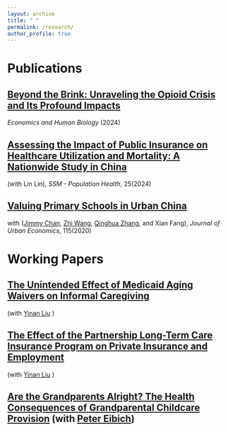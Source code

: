 ```yaml
---
layout: archive
title: " "
permalink: /research/
author_profile: true
---
```


Publications
======
## [Beyond the Brink: Unraveling the Opioid Crisis and Its Profound Impacts](https://doi.org/10.1016/j.ehb.2024.101379)
_Economics and Human Biology_ (2024)
## [Assessing the Impact of Public Insurance on Healthcare Utilization and Mortality: A Nationwide Study in China](https://doi.org/10.1016/j.ssmph.2024.101615) 
(with Lin Lin), _SSM - Population Health_, 25(2024)


## [Valuing Primary Schools in Urban China](https://doi.org/10.1016/j.jue.2019.103183)
with ([Jimmy Chan](https://jimmyhingchan.weebly.com/), [Zhi Wang](https://zhiwang2013brownecon.weebly.com/), [Qinghua Zhang](https://en.gsm.pku.edu.cn/conjsxq.jsp?urltype=tree.TreeTempUrl&wbtreeid=1099&user_id=zhangq), and Xian Fang), _Journal of Urban Economics_, 115(2020)

<!-- We study the effect of school quality on housing prices in urban China. Our objective is to provide an estimate of the school quality premium based on the best available data. To account for unobserved neighborhood characteristics, we adopt the boundary-discontinuity design of Black (1999) and the matching strategy proposed by Fack and Grenet (2010). The results suggest that parents value public primary schools that have outstanding records in academic tournaments. The school-quality premium is highly non-linear. While a tournament superstar—a school above the 90th percentile in tournament performance—causes housing prices in its neighborhood to increase by 14 percent, or about 430,000RMB ($60,648), the price difference between non-superstar schools is small.

[Graphs of education in China](https://emmazai.github.io/files/EducationinChina.pdf)  -->


Working Papers
======
## [The Unintended Effect of Medicaid Aging Waivers on Informal Caregiving](https://emmazai.github.io/files/MAW_care.pdf)

(with [Yinan Liu](https://www.ynliu.com/) )

<!-- ## [Does Aging at Home Make Older Adults Healthy: Evidence from Medicaid Home and Community-Based Services](https://emmazai.github.io/files/hcbs_health.pdf)

(with [Yinan Liu](https://www.ynliu.com/) )  -->

## [The Effect of the Partnership Long-Term Care Insurance Program on Private Insurance and Employment](https://emmazai.github.io/files/pltc_employment.pdf) 

(with [Yinan Liu](https://www.ynliu.com/) ) 

<!--## [The Role of Supply Responses in Public Insurance Expansion: Evidence from China's New Cooperative Medical Scheme](https://emmazai.github.io/files/ncms_track.pdf) 

(with [Lin Lin](https://faculty.ecnu.edu.cn/_s35/ll2_en_17023/main.psp)) -->
## [Are the Grandparents Alright? The Health Consequences of Grandparental Childcare Provision](https://emmazai.github.io/files/The_Effect_of_Grandparenting_on_Health.pdf) (with [Peter Eibich](https://sites.google.com/site/eibichpe/home))



